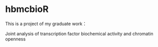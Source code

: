 # hbmcbioR
This is a project of my graduate work：

Joint analysis of transcription factor biochemical activity and chromatin openness


